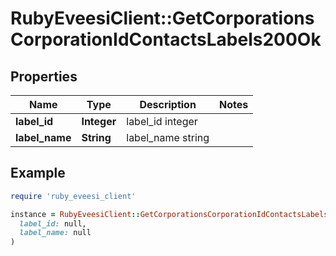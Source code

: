 # RubyEveesiClient::GetCorporationsCorporationIdContactsLabels200Ok

## Properties

| Name | Type | Description | Notes |
| ---- | ---- | ----------- | ----- |
| **label_id** | **Integer** | label_id integer |  |
| **label_name** | **String** | label_name string |  |

## Example

```ruby
require 'ruby_eveesi_client'

instance = RubyEveesiClient::GetCorporationsCorporationIdContactsLabels200Ok.new(
  label_id: null,
  label_name: null
)
```

